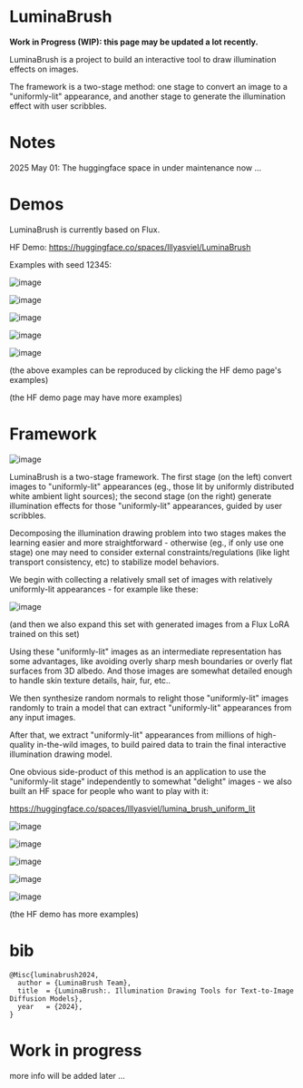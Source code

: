 # LuminaBrush

**Work in Progress (WIP): this page may be updated a lot recently.**

LuminaBrush is a project to build an interactive tool to draw illumination effects on images.

The framework is a two-stage method: one stage to convert an image to a "uniformly-lit" appearance, and another stage to generate the illumination effect with user scribbles.

# Notes

2025 May 01: The huggingface space in under maintenance now ...

# Demos

LuminaBrush is currently based on Flux.

HF Demo: https://huggingface.co/spaces/lllyasviel/LuminaBrush

Examples with seed 12345:

![image](https://github.com/user-attachments/assets/6c3cf816-4528-4ae0-8aba-dc0c50db0379)

![image](https://github.com/user-attachments/assets/0f642d13-2ecb-4b3f-8a23-cd9a4ff0e906)

![image](https://github.com/user-attachments/assets/e4f56516-f680-4cf0-b9d4-81f0644090da)

![image](https://github.com/user-attachments/assets/d5ed7f84-ee21-4e26-9b47-c3ec9642404f)

![image](https://github.com/user-attachments/assets/f127422a-8593-41a0-adda-3af271862af6)

(the above examples can be reproduced by clicking the HF demo page's examples)

(the HF demo page may have more examples)

# Framework

![image](https://github.com/user-attachments/assets/62511eb3-a785-4519-bc0c-054f9b277bca)

LuminaBrush is a two-stage framework. The first stage (on the left) convert images to "uniformly-lit" appearances (eg., those lit by uniformly distributed white ambient light sources); the second stage (on the right) generate illumination effects for those "uniformly-lit" appearances, guided by user scribbles.

Decomposing the illumination drawing problem into two stages makes the learning easier and more straightforward - otherwise (eg., if only use one stage) one may need to consider external constraints/regulations (like light transport consistency, etc) to stabilize model behaviors. 

We begin with collecting a relatively small set of images with relatively uniformly-lit appearances - for example like these:

![image](https://github.com/user-attachments/assets/67d056de-4076-417e-a0a9-cd0cce96bef7)

(and then we also expand this set with generated images from a Flux LoRA trained on this set)

Using these "uniformly-lit" images as an intermediate representation has some advantages, like avoiding overly sharp mesh boundaries or overly flat surfaces from 3D albedo. And those images are somewhat detailed enough to handle skin texture details, hair, fur, etc..

We then synthesize random normals to relight those "uniformly-lit" images randomly to train a model that can extract "uniformly-lit" appearances from any input images. 

After that, we extract "uniformly-lit" appearances from millions of high-quality in-the-wild images, to build paired data to train the final interactive illumination drawing model.

One obvious side-product of this method is an application to use the "uniformly-lit stage" independently to somewhat "delight" images - we also built an HF space for people who want to play with it:

https://huggingface.co/spaces/lllyasviel/lumina_brush_uniform_lit

![image](https://github.com/user-attachments/assets/f2bca6ae-5abe-4b5a-a9c0-cb6384c219b6)

![image](https://github.com/user-attachments/assets/ec29c0ec-5777-4c29-b60b-d194e6351f76)

![image](https://github.com/user-attachments/assets/3749e76b-7762-42ba-9589-d7335d6109c2)

![image](https://github.com/user-attachments/assets/8b29f3aa-dd64-4c2a-8917-3f8115b1d541)

![image](https://github.com/user-attachments/assets/fda5cfad-ea0a-43e5-ac5c-141bd45dd70f)

(the HF demo has more examples)

# bib

    @Misc{luminabrush2024,
      author = {LuminaBrush Team},
      title  = {LuminaBrush:. Illumination Drawing Tools for Text-to-Image Diffusion Models},
      year   = {2024},
    }

# Work in progress

more info will be added later ...
